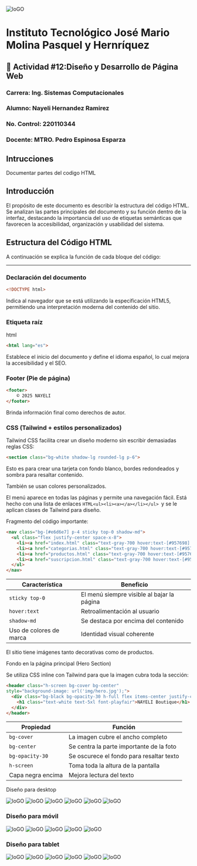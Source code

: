 ![loGO](2.png)

# Instituto Tecnológico José Mario Molina Pasquel y Hernríquez

## 🎨 Actividad #12:Diseño y Desarrollo de Página Web

### Carrera: Ing. Sistemas Computacionales

### Alumno: Nayeli Hernandez Ramirez

### No. Control: 220110344

### Docente: MTRO. Pedro Espinosa Esparza

## Intrucciones

Documentar partes del codigo HTML

## Introducción

El propósito de este documento es describir la estructura del código HTML. Se analizan las partes principales del documento y su función dentro de la interfaz, destacando la importancia del uso de etiquetas semánticas que favorecen la accesibilidad, organización y usabilidad del sistema.

## Estructura del Código HTML

A continuación se explica la función de cada bloque del código:

---

### Declaración del documento

```html
<!DOCTYPE html>
```

Indica al navegador que se está utilizando la especificación HTML5, permitiendo una interpretación moderna del contenido del sitio.

### Etiqueta raíz <html>

html

```HTML
<html lang="es">
```

Establece el inicio del documento y define el idioma español, lo cual mejora la accesibilidad y el SEO.

### Footer (Pie de página)

```HTML
<footer>
    © 2025 NAYELI
</footer>
```

Brinda información final como derechos de autor.

### CSS (Tailwind + estilos personalizados)

Tailwind CSS facilita crear un diseño moderno sin escribir demasiadas reglas CSS:

```HTML
<section class="bg-white shadow-lg rounded-lg p-6">
```

Esto es para crear una tarjeta con fondo blanco, bordes redondeados y sombra para resaltar contenido.

También se usan colores personalizados.

El menú aparece en todas las páginas y permite una navegación fácil.
Está hecho con una lista de enlaces `HTML<ul><li><a></a></li></ul> `y se le aplican clases de Tailwind para diseño.

Fragmento del código importante:

```HTML
<nav class="bg-[#e6d6e7] p-4 sticky top-0 shadow-md">
  <ul class="flex justify-center space-x-8">
    <li><a href="index.html" class="text-gray-700 hover:text-[#957698] font-semibold">Inicio</a></li>
    <li><a href="categorias.html" class="text-gray-700 hover:text-[#957698] font-semibold">Categorías</a></li>
    <li><a href="productos.html" class="text-gray-700 hover:text-[#957698] font-semibold">Productos</a></li>
    <li><a href="suscripcion.html" class="text-gray-700 hover:text-[#957698] font-semibold">Suscripción</a></li>
  </ul>
</nav>
```

| Característica          | Beneficio                                  |
| ----------------------- | ------------------------------------------ |
| `sticky top-0`          | El menú siempre visible al bajar la página |
| `hover:text`            | Retroalimentación al usuario               |
| `shadow-md`             | Se destaca por encima del contenido        |
| Uso de colores de marca | Identidad visual coherente                 |

El sitio tiene imágenes tanto decorativas como de productos.

Fondo en la página principal (Hero Section)

Se utiliza CSS inline con Tailwind para que la imagen cubra toda la sección:

```HTML
<header class="h-screen bg-cover bg-center"
style="background-image: url('img/hero.jpg');">
  <div class="bg-black bg-opacity-30 h-full flex items-center justify-center">
    <h1 class="text-white text-5xl font-playfair">NAYELI Boutique</h1>
  </div>
</header>
```

| Propiedad         | Función                                  |
| ----------------- | ---------------------------------------- |
| `bg-cover`        | La imagen cubre el ancho completo        |
| `bg-center`       | Se centra la parte importante de la foto |
| `bg-opacity-30`   | Se oscurece el fondo para resaltar texto |
| `h-screen`        | Toma toda la altura de la pantalla       |
| Capa negra encima | Mejora lectura del texto                 |

Diseño para desktop

![loGO](11.png)
![loGO](22.png)
![loGO](33.png)
![loGO](44.png)
![loGO](55.png)
![loGO](66.png)

### Diseño para móvil

![loGO](bb1.png)
![loGO](bb2.png)
![loGO](bb3.png)
![loGO](bb4.png)
![loGO](bb5.png)

### Diseño para tablet

![loGO](cc1.png)
![loGO](cc2.png)
![loGO](cc3.png)
![loGO](cc4.png)
![loGO](cc5.png)
![loGO](cc6.png)
